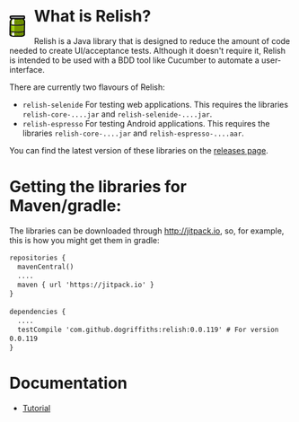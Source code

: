 <img style="float: left; margin-right: 16px;" src="./images/Relish.png" width="28" height="38">

<h1 style="margin-top: -16px">What is Relish?</h1>

Relish is a Java library that is designed to reduce the amount of code needed to create UI/acceptance tests. Although it doesn't require it, Relish is intended to be used with a BDD tool like Cucumber to automate a user-interface.

There are currently two flavours of Relish:

-   `relish-selenide` For testing web applications.
    This requires the libraries `relish-core-....jar` and `relish-selenide-....jar`.
-   `relish-espresso` For testing Android applications.
    This requires the libraries `relish-core-....jar` and `relish-espresso-....aar`.

You can find the latest version of these libraries on the [releases page](https://github.com/dogriffiths/relish/releases).

# Getting the libraries for Maven/gradle:

The libraries can be downloaded through http://jitpack.io, so, for example, this is how you might get them in gradle:

    repositories {
      mavenCentral()
      ....
      maven { url 'https://jitpack.io' }
    }
  
    dependencies {
      ....
      testCompile 'com.github.dogriffiths:relish:0.0.119' # For version 0.0.119
    }

# Documentation

-   [Tutorial](./pages/tutorial.html)

